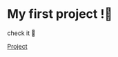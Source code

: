 # My first project !:triumph:
check it :gun:

[Project](https://rafson96.github.io/first-project.io/)
